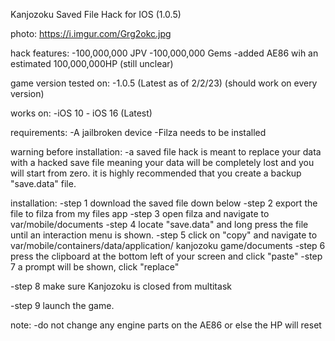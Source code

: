 
Kanjozoku Saved File Hack for IOS (1.0.5)

photo:
https://i.imgur.com/Grg2okc.jpg


hack features: 
-100,000,000 JPV
-100,000,000 Gems
-added AE86 wih an estimated 
 100,000,000HP
 (still unclear)


game version tested on:
-1.0.5 (Latest as of 2/2/23)
       (should work on every version)

works on:
-iOS 10 - iOS 16 (Latest)

requirements:
-A jailbroken device
-Filza needs to be installed

warning before installation:
-a saved file hack is meant to replace your 
 data with a hacked save file meaning your
 data will be completely lost and you will
 start from zero. it is highly recommended
 that you create a backup "save.data" file.


installation:
-step 1
 download the saved file down below
-step 2
 export the file to filza from my files app
-step 3 
 open filza and navigate to 
 var/mobile/documents
-step 4
 locate "save.data" and long press the file
 until an interaction menu is shown.
-step 5
 click on "copy" and navigate to 
 var/mobile/containers/data/application/
 kanjozoku game/documents
-step 6
 press the clipboard at the bottom left 
 of your screen and click "paste"
-step 7
 a prompt will be shown, click "replace"
 
-step 8
 make sure Kanjozoku is closed from multitask

-step 9 
 launch the game.



note: 
-do not change any engine
 parts on the AE86 or else
 the HP will reset
